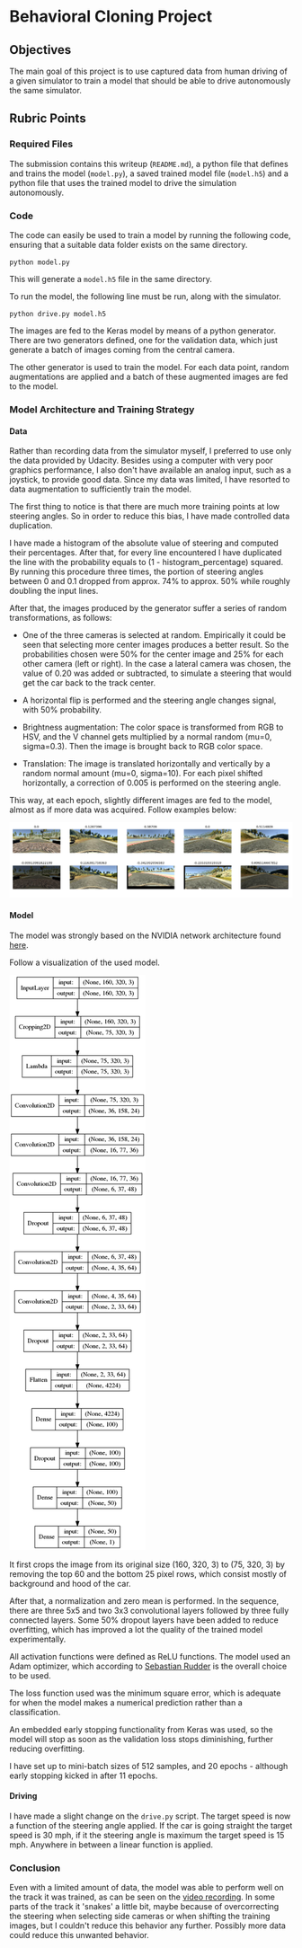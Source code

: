 # Behavioral Cloning Project

[//]: #
[modelimage]: ./model.png "Model Visualization"
[augmentimage]: ./augment.png "Images Augmentation"

## Objectives

The main goal of this project is to use captured data from human driving of a
given simulator to train a model that should be able to drive autonomously the
same simulator.

## Rubric Points

### Required Files
The submission contains this writeup (```README.md```), a python file that
defines and trains the model (```model.py```), a saved trained model file
(```model.h5```) and a python file that uses the trained model to drive the
simulation autonomously.

### Code
The code can easily be used to train a model by running the following code,
ensuring that a suitable data folder exists on the same directory.
```
python model.py
```
This will generate a ```model.h5``` file in the same directory.

To run the model, the following line must be run, along with the simulator.
```
python drive.py model.h5
```

The images are fed to the Keras model by means of a python generator.
There are two generators defined, one for the validation data, which just
generate a batch of images coming from the central camera.

The other generator is used to train the model. For each data point, random
augmentations are applied and a batch of these augmented images are fed to
the model.

### Model Architecture and Training Strategy

#### Data
Rather than recording data from the simulator myself, I preferred to use only
the data provided by Udacity. Besides using a computer with very poor graphics
performance, I also don't have available an analog input, such as a joystick, to
provide good data. Since my data was limited, I have resorted to data
augmentation to sufficiently train the model.

The first thing to notice is that there are much more training points at low
steering angles. So in order to reduce this bias, I have made controlled data
duplication.

I have made a histogram of the absolute value of steering and computed their
percentages. After that, for every line encountered I have duplicated the line
with the probability equals to (1 - histogram_percentage) squared. By running
this procedure three times, the portion of steering angles between 0 and 0.1
dropped from approx. 74% to approx. 50% while roughly doubling the input lines.

After that, the images produced by the generator suffer a series of random
transformations, as follows:

* One of the three cameras is selected at random. Empirically it could be seen
that selecting more center images produces a better result. So the probabilities
chosen were 50% for the center image and 25% for each other camera (left or
right). In the case a lateral camera was chosen, the value of 0.20 was added or
subtracted, to simulate a steering that would get the car back to the track
center.

* A horizontal flip is performed and the steering angle changes signal, with
50% probability.

* Brightness augmentation: The color space is transformed from RGB to HSV, and
the V channel gets multiplied by a normal random (mu=0, sigma=0.3). Then the
image is brought back to RGB color space.

* Translation: The image is translated horizontally and vertically by a random
normal amount (mu=0, sigma=10). For each pixel shifted horizontally, a
correction of 0.005 is performed on the steering angle.

This way, at each epoch, slightly different images are fed to the model, almost
as if more data was acquired. Follow examples below:

![alt-text][augmentimage]

#### Model

The model was strongly based on the NVIDIA network architecture found
[here](https://devblogs.nvidia.com/parallelforall/deep-learning-self-driving-cars/).

Follow a visualization of the used model.

![alt text][modelimage]

It first crops the image from its original size (160, 320, 3) to (75, 320, 3) by
removing the top 60 and the bottom 25 pixel rows, which consist mostly of
background and hood of the car.

After that, a normalization and zero mean is performed. In the sequence, there
are three 5x5 and two 3x3 convolutional layers followed by three fully connected
layers. Some 50% dropout layers have been added to reduce overfitting, which
has improved a lot the quality of the trained model experimentally.

All activation functions were defined as ReLU functions. The model used an Adam
optimizer, which according to [Sebastian Rudder](http://ruder.io/optimizing-gradient-descent/)
is the overall choice to be used.

The loss function used was the minimum square error, which is adequate for when
the model makes a numerical prediction rather than a classification.

An embedded early stopping functionality from Keras was used, so the model will
stop as soon as the validation loss stops diminishing, further reducing
overfitting.

I have set up to mini-batch sizes of 512 samples, and 20 epochs - although
early stopping kicked in after 11 epochs.

#### Driving

I have made a slight change on the ```drive.py``` script. The target speed is
now a function of the steering angle applied. If the car is going straight the
target speed is 30 mph, if it the steering angle is maximum the target speed
is 15 mph. Anywhere in between a linear function is applied.

### Conclusion

Even with a limited amount of data, the model was able to perform well on the
track it was trained, as can be seen on the [video recording](./video.mp4).
In some parts of the track it 'snakes' a little bit, maybe because of
overcorrecting the steering when selecting side cameras or when shifting the
training images, but I couldn't reduce this behavior any further. Possibly more
data could reduce this unwanted behavior.
